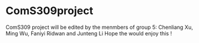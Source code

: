 # ComS309project
ComS309 project will be edited by the menmbers of group 5:
Chenliang Xu, Ming Wu, Faniyi Ridwan and Junteng Li
Hope the would enjoy this !
